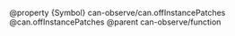 @property {Symbol} can-observe/can.offInstancePatches @can.offInstancePatches
@parent can-observe/function
